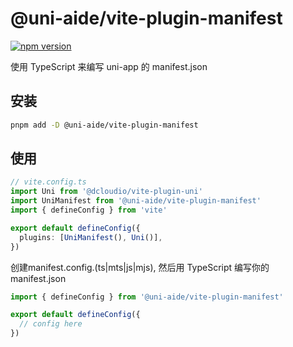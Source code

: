 # @uni-aide/vite-plugin-manifest

[![npm version](https://img.shields.io/npm/v/@uni-aide/vite-plugin-manifest.svg)](https://www.npmjs.com/package/@uni-aide/vite-plugin-manifest)

使用 TypeScript 来编写 uni-app 的 manifest.json

## 安装

``` bash
pnpm add -D @uni-aide/vite-plugin-manifest
```

## 使用

``` ts
// vite.config.ts
import Uni from '@dcloudio/vite-plugin-uni'
import UniManifest from '@uni-aide/vite-plugin-manifest'
import { defineConfig } from 'vite'

export default defineConfig({
  plugins: [UniManifest(), Uni()],
})
```

创建manifest.config.(ts|mts|js|mjs), 然后用 TypeScript 编写你的 manifest.json

``` ts
import { defineConfig } from '@uni-aide/vite-plugin-manifest'

export default defineConfig({
  // config here
})
```

